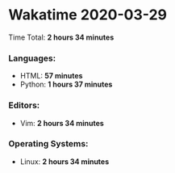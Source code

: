 # Wakatime 2020-03-29

Time Total: **2 hours 34 minutes**

### Languages:
- HTML: **57 minutes** 
- Python: **1 hours 37 minutes** 

### Editors:
- Vim: **2 hours 34 minutes** 

### Operating Systems:
- Linux: **2 hours 34 minutes** 

